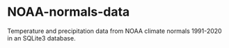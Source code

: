 # NOAA-normals-data
Temperature and precipitation data from NOAA climate normals 1991-2020 in an SQLite3 database.
